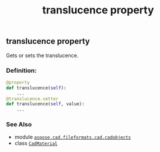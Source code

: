 ﻿---
title: translucence property
second_title: Aspose.CAD for Python via .NET API References
description: 
type: docs
weight: 1120
url: /python-net/aspose.cad.fileformats.cad.cadobjects/cadmaterial/translucence/
is_root: false
---

## translucence property


Gets or sets the translucence.
### Definition:
```python
@property
def translucence(self):
    ...
@translucence.setter
def translucence(self, value):
    ...
```

### See Also
* module [`aspose.cad.fileformats.cad.cadobjects`](../../)
* class [`CadMaterial`](/cad/python-net/aspose.cad.fileformats.cad.cadobjects/cadmaterial)
